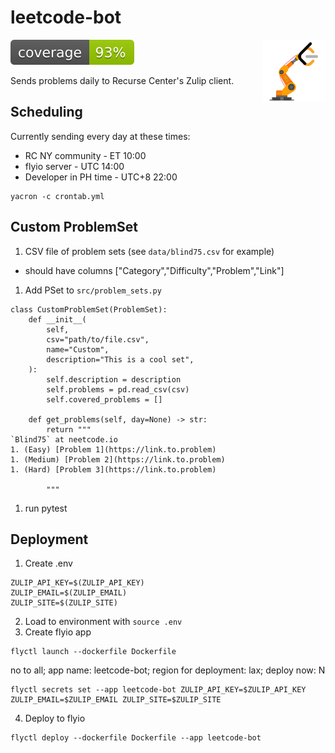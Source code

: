 
# leetcode-bot
<img src="assets/leetcode-bot.png" alt="logo" width="100" height="100" align="right"/>

<p>
    <a href="https://github.com/ncdejito/leetcode-bot/graphs/contributors">
    <img src="assets/coverage.svg" alt="coverage" />
    </a>
</p>


Sends problems daily to Recurse Center's Zulip client.

## Scheduling
Currently sending every day at these times:

* RC NY community - ET 10:00
* flyio server - UTC 14:00
* Developer in PH time - UTC+8 22:00

```
yacron -c crontab.yml
```

## Custom ProblemSet
1. CSV file of problem sets (see `data/blind75.csv` for example)
* should have columns ["Category","Difficulty","Problem","Link"]
1. Add PSet to `src/problem_sets.py`
```
class CustomProblemSet(ProblemSet):
    def __init__(
        self,
        csv="path/to/file.csv",
        name="Custom",
        description="This is a cool set",
    ):
        self.description = description
        self.problems = pd.read_csv(csv)
        self.covered_problems = []

    def get_problems(self, day=None) -> str:
        return """
`Blind75` at neetcode.io
1. (Easy) [Problem 1](https://link.to.problem)
1. (Medium) [Problem 2](https://link.to.problem)
1. (Hard) [Problem 3](https://link.to.problem)

        """
```
1. run pytest

## Deployment
1. Create .env
```
ZULIP_API_KEY=$(ZULIP_API_KEY)
ZULIP_EMAIL=$(ZULIP_EMAIL)
ZULIP_SITE=$(ZULIP_SITE)
```
2. Load to environment with `source .env`
3. Create flyio app
```
flyctl launch --dockerfile Dockerfile
```

no to all; 
app name: leetcode-bot; 
region for deployment: lax; 
deploy now: N

```
flyctl secrets set --app leetcode-bot ZULIP_API_KEY=$ZULIP_API_KEY ZULIP_EMAIL=$ZULIP_EMAIL ZULIP_SITE=$ZULIP_SITE
```

4. Deploy to flyio
```
flyctl deploy --dockerfile Dockerfile --app leetcode-bot
```